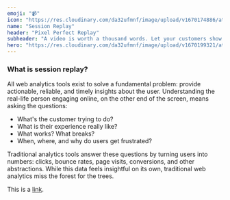```yaml
---
emoji: "📹"
icon: "https://res.cloudinary.com/da32ufmnf/image/upload/v1670174886/atlas-2.0/h8pnaqpfn6nzg7hbkvse.png"
name: "Session Replay"
header: "Pixel Perfect Replay"
subheader: "A video is worth a thousand words. Let your customers show you rather than tell you with session recording."
hero: "https://res.cloudinary.com/da32ufmnf/image/upload/v1670199321/atlas-2.0/kfcy2wvzk7qfinxuv8gu.png"
---
```


### What is session replay?

All web analytics tools exist to solve a fundamental problem: provide actionable, reliable, and timely insights about the user. Understanding the real-life person engaging online, on the other end of the screen, means asking the questions:

- What's the customer trying to do?
- What is their experience really like?
- What works? What breaks?
- When, where, and why do users get frustrated?

Traditional analytics tools answer these questions by turning users into numbers: clicks, bounce rates, page visits, conversions, and other abstractions. While this data feels insightful on its own, traditional web analytics miss the forest for the trees.

This is a [link](/api/components/prose).
